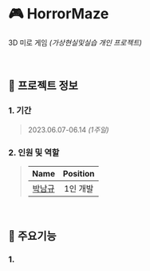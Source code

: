 # 🎮 HorrorMaze
3D 미로 게임 _(가상현실및실습 개인 프로젝트)_

<br />

## 📝 프로젝트 정보

### 1. 기간
> 2023.06.07-06.14 _(1주일)_

### 2. 인원 및 역할
> |                    Name                    |  Position   |
> | :----------------------------------------: | :---------: |
> | [박남규](https://github.com/namkyu-99) | 1인 개발 |

<br />

## 🔑 주요기능

### 1. 
